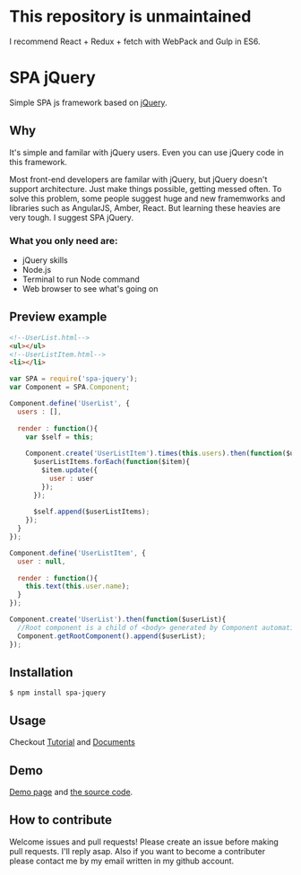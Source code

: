 # This repository is unmaintained
I recommend React + Redux + fetch with WebPack and Gulp in ES6.

# SPA jQuery
Simple SPA js framework based on [jQuery](http://jquery.com).

## Why
It's simple and familar with jQuery users. Even you can use jQuery code in this framework.

Most front-end developers are familar with jQuery, but jQuery doesn't support architecture. Just make things possible, getting messed often. To solve this problem, some people suggest huge and new framemworks and libraries such as AngularJS, Amber, React. But learning these heavies are very tough. I suggest SPA jQuery.

### What you only need are:
- jQuery skills
- Node.js
- Terminal to run Node command
- Web browser to see what's going on

## Preview example
```html
<!--UserList.html-->
<ul></ul>
<!--UserListItem.html-->
<li></li>
```
```js
var SPA = require('spa-jquery');
var Component = SPA.Component;

Component.define('UserList', {
  users : [],
  
  render : function(){
    var $self = this;
    
    Component.create('UserListItem').times(this.users).then(function($userListItems){
      $userListItems.forEach(function($item){
        $item.update({
          user : user
        });
      });
      
      $self.append($userListItems);
    });
  }
});

Component.define('UserListItem', {
  user : null,
  
  render : function(){
    this.text(this.user.name);
  }
});

Component.create('UserList').then(function($userList){
  //Root component is a child of <body> generated by Component automatically
  Component.getRootComponent().append($userList);
});
```

## Installation
```
$ npm install spa-jquery
```

## Usage
Checkout [Tutorial](https://github.com/dyong0/spa-jquery/wiki/Tutorial) and [Documents](https://github.com/dyong0/spa-jquery/wiki/Documents)

## Demo
[Demo page](http://dyong0.github.io) and [the source code](http://github.com/dyong0/spa-jquery-demo).

## How to contribute
Welcome issues and pull requests! Please create an issue before making pull requests. I'll reply asap. Also if you want to become a contributer please contact me by my email written in my github account.
